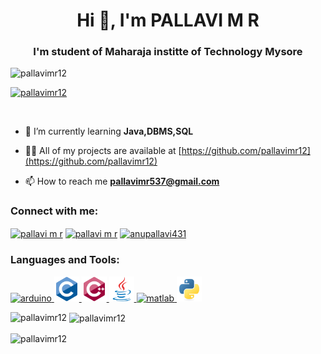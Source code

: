<h1 align="center">Hi 👋, I'm PALLAVI M R</h1>
<h3 align="center">I'm student of Maharaja institte of Technology Mysore</h3>

<p align="left"> <img src="https://komarev.com/ghpvc/?username=pallavimr12&label=Profile%20views&color=0e75b6&style=flat" alt="pallavimr12" /> </p>

<p align="left"> <a href="https://github.com/ryo-ma/github-profile-trophy"><img src="https://github-profile-trophy.vercel.app/?username=pallavimr12" alt="pallavimr12" /></a> </p>

<p align="left"> <a href="https://twitter.com/" target="blank"><img src="https://img.shields.io/twitter/follow/?logo=twitter&style=for-the-badge" alt="" /></a> </p>

- 🌱 I’m currently learning **Java,DBMS,SQL**

- 👨‍💻 All of my projects are available at [https://github.com/pallavimr12](https://github.com/pallavimr12)

- 📫 How to reach me **pallavimr537@gmail.com**

<h3 align="left">Connect with me:</h3>
<p align="left">
<a href="https://codepen.io/pallavi m r" target="blank"><img align="center" src="https://raw.githubusercontent.com/rahuldkjain/github-profile-readme-generator/master/src/images/icons/Social/codepen.svg" alt="pallavi m r" height="30" width="40" /></a>
<a href="https://linkedin.com/in/pallavi m r" target="blank"><img align="center" src="https://raw.githubusercontent.com/rahuldkjain/github-profile-readme-generator/master/src/images/icons/Social/linked-in-alt.svg" alt="pallavi m r" height="30" width="40" /></a>
<a href="https://instagram.com/anupallavi431" target="blank"><img align="center" src="https://raw.githubusercontent.com/rahuldkjain/github-profile-readme-generator/master/src/images/icons/Social/instagram.svg" alt="anupallavi431" height="30" width="40" /></a>
</p>

<h3 align="left">Languages and Tools:</h3>
<p align="left"> <a href="https://www.arduino.cc/" target="_blank" rel="noreferrer"> <img src="https://cdn.worldvectorlogo.com/logos/arduino-1.svg" alt="arduino" width="40" height="40"/> </a> <a href="https://www.cprogramming.com/" target="_blank" rel="noreferrer"> <img src="https://raw.githubusercontent.com/devicons/devicon/master/icons/c/c-original.svg" alt="c" width="40" height="40"/> </a> <a href="https://www.w3schools.com/cpp/" target="_blank" rel="noreferrer"> <img src="https://raw.githubusercontent.com/devicons/devicon/master/icons/cplusplus/cplusplus-original.svg" alt="cplusplus" width="40" height="40"/> </a> <a href="https://www.java.com" target="_blank" rel="noreferrer"> <img src="https://raw.githubusercontent.com/devicons/devicon/master/icons/java/java-original.svg" alt="java" width="40" height="40"/> </a> <a href="https://www.mathworks.com/" target="_blank" rel="noreferrer"> <img src="https://upload.wikimedia.org/wikipedia/commons/2/21/Matlab_Logo.png" alt="matlab" width="40" height="40"/> </a> <a href="https://www.python.org" target="_blank" rel="noreferrer"> <img src="https://raw.githubusercontent.com/devicons/devicon/master/icons/python/python-original.svg" alt="python" width="40" height="40"/> </a> </p>

<p><img align="left" src="https://github-readme-stats.vercel.app/api/top-langs?username=pallavimr12&show_icons=true&locale=en&layout=compact" alt="pallavimr12" /></p>

<p>&nbsp;<img align="center" src="https://github-readme-stats.vercel.app/api?username=pallavimr12&show_icons=true&locale=en" alt="pallavimr12" /></p>

<p><img align="center" src="https://github-readme-streak-stats.herokuapp.com/?user=pallavimr12&" alt="pallavimr12" /></p>
